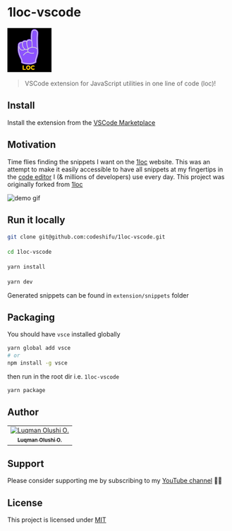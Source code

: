 # 1loc-vscode

<img src="src/images/logo.png" width="100" alt="1loc vscode logo"/>

> VSCode extension for JavaScript utilities in one line of code (loc)!

## Install
Install the extension from the [VSCode Marketplace](https://marketplace.visualstudio.com/items?itemName=codeshifu.1loc)

## Motivation

Time flies finding the snippets I want on the [1loc](https://1loc.dev) website. This was an attempt to make it easily accessible to have all snippets at my fingertips in the [code editor](https://code.visualstudio.com/) I (& millions of developers) use every day. This project was originally forked from [1loc](https://github.com/1milligram/1loc)

<img src="https://github.com/codeshifu/assets/blob/main/videos/1loc-vscode.gif?raw=true" alt="demo gif" width="550" />

## Run it locally

```bash
git clone git@github.com:codeshifu/1loc-vscode.git

cd 1loc-vscode

yarn install

yarn dev
```

Generated snippets can be found in `extension/snippets` folder

## Packaging

You should have `vsce` installed globally

```bash
yarn global add vsce
# or
npm install -g vsce
```

then run in the root dir i.e. `1loc-vscode`

```bash
yarn package
```

## Author

<table><tr><td align="center"><a href="https://twitter.com/codeshifu"><img src="https://avatars0.githubusercontent.com/u/5154605?v=4" width="100px;" alt="Luqman Olushi O."/><br /><sub><b>Luqman Olushi O.</b></sub></a></table>

## Support
Please consider supporting me by subscribing to my [YouTube channel](https://www.youtube.com/channel/UCEJVuahEIFCjDSqSzOaZ7yg) 🙏🏽

## License

This project is licensed under
[MIT](https://github.com/codeshifu/1loc-vscode/blob/main/extension/license.md)
